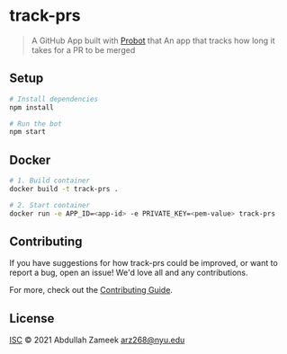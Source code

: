 # track-prs

> A GitHub App built with [Probot](https://github.com/probot/probot) that An app that tracks how long it takes for a PR to be merged

## Setup

```sh
# Install dependencies
npm install

# Run the bot
npm start
```

## Docker

```sh
# 1. Build container
docker build -t track-prs .

# 2. Start container
docker run -e APP_ID=<app-id> -e PRIVATE_KEY=<pem-value> track-prs
```

## Contributing

If you have suggestions for how track-prs could be improved, or want to report a bug, open an issue! We'd love all and any contributions.

For more, check out the [Contributing Guide](CONTRIBUTING.md).

## License

[ISC](LICENSE) © 2021 Abdullah Zameek <arz268@nyu.edu>
